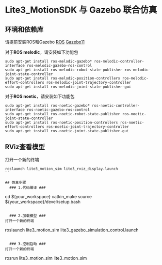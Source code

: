 Lite3_MotionSDK 与 Gazebo 联合仿真
=====

## 环境和依赖库
请提前安装ROS和Gazebo
[ROS](https://www.ros.org/blog/getting-started/#)
[Gazebo11](https://gazebosim.org/docs)


对于**ROS melodic**，请安装如下功能包
```
sudo apt-get install ros-melodic-gazebo* ros-melodic-controller-interface ros-melodic-gazebo-ros-control
sudo apt-get install ros-melodic-robot-state-publisher ros-melodic-joint-state-controller 
sudo apt-get install ros-melodic-position-controllers ros-melodic-effort-controllers ros-melodic-joint-trajectory-controller
sudo apt-get install ros-melodic-joint-state-publisher-gui
```

对于**ROS noetic**，请安装如下功能包
```
sudo apt-get install ros-noetic-gazebo* ros-noetic-controller-interface ros-noetic-gazebo-ros-control
sudo apt-get install ros-noetic-robot-state-publisher ros-noetic-joint-state-controller 
sudo apt-get install ros-noetic-position-controllers ros-noetic-effort-controllers ros-noetic-joint-trajectory-controller
sudo apt-get install ros-noetic-joint-state-publisher-gui
```
## RViz查看模型
打开一个新的终端
```
roslaunch lite3_motion_sim lite3_rviz_display.launch
``

## 仿真步骤
  ### 1.代码编译 ###

```
cd ${your_workspace}
catkin_make
source ${your_workspace}/devel/setup.bash
```

  ### 2.加载模型 ###
打开一个新的终端
```
roslaunch lite3_motion_sim lite3_gazebo_simulation_control.launch
```

  ### 3.控制启动 ###
打开一个新的终端
```
rosrun lite3_motion_sim lite3_motion_sim
```